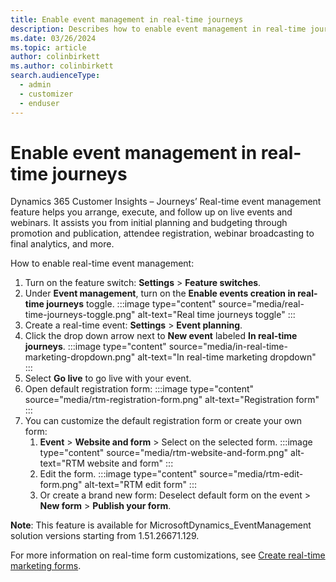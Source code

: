 ```yaml
---
title: Enable event management in real-time journeys
description: Describes how to enable event management in real-time journeys.
ms.date: 03/26/2024
ms.topic: article
author: colinbirkett
ms.author: colinbirkett
search.audienceType: 
  - admin
  - customizer
  - enduser
---
```


# Enable event management in real-time journeys

Dynamics 365 Customer Insights – Journeys’ Real-time event management feature helps you arrange, execute, and follow up on live events and webinars. It assists you from initial planning and budgeting through promotion and publication, attendee registration, webinar broadcasting to final analytics, and more.

How to enable real-time event management:

1. Turn on the feature switch: **Settings** > **Feature switches**.
1. Under **Event management**, turn on the **Enable events creation in real-time journeys** toggle.
    :::image type="content" source="media/real-time-journeys-toggle.png" alt-text="Real time journeys toggle" :::
1. Create a real-time event: **Settings** > **Event planning**.
1. Click the drop down arrow next to **New event** labeled **In real-time journeys**.
    :::image type="content" source="media/in-real-time-marketing-dropdown.png" alt-text="In real-time marketing dropdown" :::
1. Select **Go live** to go live with your event.
1. Open default registration form:
   :::image type="content" source="media/rtm-registration-form.png" alt-text="Registration form" :::
1. You can customize the default registration form or create your own form:
    1.	**Event** > **Website and form** > Select on the selected form.
        :::image type="content" source="media/rtm-website-and-form.png" alt-text="RTM website and form" :::
    2.	Edit the form.
        :::image type="content" source="media/rtm-edit-form.png" alt-text="RTM edit form" :::
    3.	Or create a brand new form: Deselect default form on the event > **New form** > **Publish your form**.

**Note**: This feature is available for MicrosoftDynamics_EventManagement solution versions starting from 1.51.26671.129.

For more information on real-time form customizations, see [Create real-time marketing forms](real-time-marketing-form-create.md).
